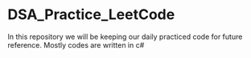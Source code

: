 # DSA_Practice_LeetCode
In this repository we will be keeping our daily practiced code for future reference. Mostly codes are written in c#
